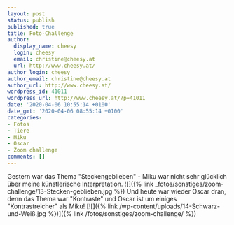 ```yaml
---
layout: post
status: publish
published: true
title: Foto-Challenge
author:
  display_name: cheesy
  login: cheesy
  email: christine@cheesy.at
  url: http://www.cheesy.at/
author_login: cheesy
author_email: christine@cheesy.at
author_url: http://www.cheesy.at/
wordpress_id: 41011
wordpress_url: http://www.cheesy.at/?p=41011
date: '2020-04-06 10:55:14 +0100'
date_gmt: '2020-04-06 08:55:14 +0100'
categories:
- Fotos
- Tiere
- Miku
- Oscar
- Zoom challenge
comments: []
---
```

Gestern war das Thema "Steckengeblieben" - Miku war nicht sehr glücklich über meine künstlerische Interpretation.
![]({% link _fotos/sonstiges/zoom-challenge/13-Stecken-geblieben.jpg %})
Und heute war wieder Oscar dran, denn das Thema war "Kontraste" und Oscar ist um einiges "Kontrastreicher" als Miku!
[![]({% link /wp-content/uploads/14-Schwarz-und-Weiß.jpg %})]({% link /fotos/sonstiges/zoom-challenge/ %})

